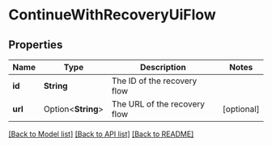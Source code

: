 # ContinueWithRecoveryUiFlow

## Properties

Name | Type | Description | Notes
------------ | ------------- | ------------- | -------------
**id** | **String** | The ID of the recovery flow | 
**url** | Option<**String**> | The URL of the recovery flow | [optional]

[[Back to Model list]](../README.md#documentation-for-models) [[Back to API list]](../README.md#documentation-for-api-endpoints) [[Back to README]](../README.md)


